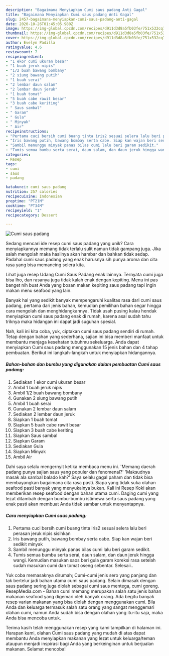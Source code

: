 ```yaml
---
description: "Bagaimana Menyiapkan Cumi saus padang Anti Gagal"
title: "Bagaimana Menyiapkan Cumi saus padang Anti Gagal"
slug: 2457-bagaimana-menyiapkan-cumi-saus-padang-anti-gagal
date: 2020-10-26T01:45:05.980Z
image: https://img-global.cpcdn.com/recipes/d911d3d8a5fb03fe/751x532cq70/cumi-saus-padang-foto-resep-utama.jpg
thumbnail: https://img-global.cpcdn.com/recipes/d911d3d8a5fb03fe/751x532cq70/cumi-saus-padang-foto-resep-utama.jpg
cover: https://img-global.cpcdn.com/recipes/d911d3d8a5fb03fe/751x532cq70/cumi-saus-padang-foto-resep-utama.jpg
author: Evelyn Padilla
ratingvalue: 4.6
reviewcount: 7
recipeingredient:
- "1 ekor cumi ukuran besar"
- "1 buah jeruk nipis"
- "1/2 buah bawang bombany"
- "2 siung bawang putih"
- "1 buah serai"
- "2 lembar daun salam"
- "2 lembar daun jeruk"
- "1 buah tomat"
- "5 buah cabe rawit besar"
- "3 buah cabe keriting"
- " Saus sambal"
- " Garam"
- " Gula"
- " Minyak"
- " Air"
recipeinstructions:
- "Pertama cuci bersih cumi buang tinta iris2 sesuai selera lalu beri perasan jeruk nipis sisihkan"
- "Iris bawang putih, bawang bombay serta cabe. Siap kan wajan beri sedikit minyak"
- "Sambil menunggu minyak panas bilas cumi lalu beri garam sedikit."
- "Tumis semua bumbu serta serai, daun salam, dan daun jeruk hingga wangi. Kemudian masukan saos beri gula garam koreksi rasa setelah sudah masukan cumi dan tomat oseng sebentar. Selesaii.."
categories:
- Resep
tags:
- cumi
- saus
- padang

katakunci: cumi saus padang 
nutrition: 257 calories
recipecuisine: Indonesian
preptime: "PT21M"
cooktime: "PT34M"
recipeyield: "1"
recipecategory: Dessert

---
```



![Cumi saus padang](https://img-global.cpcdn.com/recipes/d911d3d8a5fb03fe/751x532cq70/cumi-saus-padang-foto-resep-utama.jpg)

Sedang mencari ide resep cumi saus padang yang unik? Cara menyiapkannya memang tidak terlalu sulit namun tidak gampang juga. Jika salah mengolah maka hasilnya akan hambar dan bahkan tidak sedap. Padahal cumi saus padang yang enak harusnya sih punya aroma dan cita rasa yang bisa memancing selera kita.

Lihat juga resep Udang Cumi Saus Padang enak lainnya. Ternyata cumi juga bisa lho, dan rasanya juga tidak kalah enak dengan kepiting. Menu ini pas banget nih buat Anda yang bosan makan kepiting saus padang tapi ingin makan menu seafood yang lain.

Banyak hal yang sedikit banyak mempengaruhi kualitas rasa dari cumi saus padang, pertama dari jenis bahan, kemudian pemilihan bahan segar hingga cara mengolah dan menghidangkannya. Tidak usah pusing kalau hendak menyiapkan cumi saus padang enak di rumah, karena asal sudah tahu triknya maka hidangan ini dapat jadi suguhan spesial.


Nah, kali ini kita coba, yuk, ciptakan cumi saus padang sendiri di rumah. Tetap dengan bahan yang sederhana, sajian ini bisa memberi manfaat untuk membantu menjaga kesehatan tubuhmu sekeluarga. Anda dapat menyiapkan Cumi saus padang menggunakan 15 jenis bahan dan 4 tahap pembuatan. Berikut ini langkah-langkah untuk menyiapkan hidangannya.

<!--inarticleads1-->

##### Bahan-bahan dan bumbu yang digunakan dalam pembuatan Cumi saus padang:

1. Sediakan 1 ekor cumi ukuran besar
1. Ambil 1 buah jeruk nipis
1. Ambil 1/2 buah bawang bombany
1. Gunakan 2 siung bawang putih
1. Ambil 1 buah serai
1. Gunakan 2 lembar daun salam
1. Sediakan 2 lembar daun jeruk
1. Siapkan 1 buah tomat
1. Siapkan 5 buah cabe rawit besar
1. Siapkan 3 buah cabe keriting
1. Siapkan  Saus sambal
1. Siapkan  Garam
1. Sediakan  Gula
1. Siapkan  Minyak
1. Ambil  Air


Dahi saya selalu mengernyit ketika membaca menu ini. &#39;Memang daerah padang punya sajian saus yang populer dan fenomenal?&#39; &#39;Maksudnya masak ala sambal balado kah?&#39; Saya selalu gagal paham dan tidak bisa membayangkan bagaimana cita rasa pasti. Siapa yang tidak suka olahan seafood pasti banyak yang menyukainya bukan. Kali ini Resep Koki akan memberikan resep seafood dengan bahan utama cumi. Daging cumi yang lezat ditambah dengan bumbu-bumbu istimewa serta saus padang yang enak pasti akan membuat Anda tidak sambar untuk menyantapnya. 

<!--inarticleads2-->

##### Cara menyiapkan Cumi saus padang:

1. Pertama cuci bersih cumi buang tinta iris2 sesuai selera lalu beri perasan jeruk nipis sisihkan
1. Iris bawang putih, bawang bombay serta cabe. Siap kan wajan beri sedikit minyak
1. Sambil menunggu minyak panas bilas cumi lalu beri garam sedikit.
1. Tumis semua bumbu serta serai, daun salam, dan daun jeruk hingga wangi. Kemudian masukan saos beri gula garam koreksi rasa setelah sudah masukan cumi dan tomat oseng sebentar. Selesaii..


Yuk coba memasaknya dirumah; Cumi-cumi jenis sero yang panjang dan tak bertelur jadi bahan utama cumi saus padang. Selain dimasak dengan saus padang sering juga diolah sebagai cumi saus mentega, cumi goreng. ResepMedia.com - Bahan cumi memang merupakan salah satu jenis bahan makanan seafood yang digemari oleh banyak orang. Ada begitu banyak resep varian makanan yang bisa diolah dengan menggunakan cumi. Bila Anda dan keluarga termasuk salah satu orang yang sangat menggemari olahan cumi, namun Anda sudah bisa dengan olahan yang itu-itu saja, maka Anda bisa mencoba untuk. 

Terima kasih telah menggunakan resep yang kami tampilkan di halaman ini. Harapan kami, olahan Cumi saus padang yang mudah di atas dapat membantu Anda menyiapkan makanan yang lezat untuk keluarga/teman ataupun menjadi inspirasi bagi Anda yang berkeinginan untuk berjualan makanan. Selamat mencoba!
